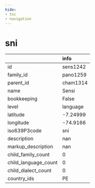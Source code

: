 ```yaml
---
hide:
- toc
- navigation
---
```

# sni
|                      | info     |
|:---------------------|:---------|
| id                   | sens1242 |
| family_id            | pano1259 |
| parent_id            | cham1314 |
| name                 | Sensi    |
| bookkeeping          | False    |
| level                | language |
| latitude             | -7.24999 |
| longitude            | -74.9166 |
| iso639P3code         | sni      |
| description          | nan      |
| markup_description   | nan      |
| child_family_count   | 0        |
| child_language_count | 0        |
| child_dialect_count  | 0        |
| country_ids          | PE       |